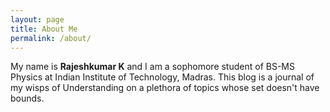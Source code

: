 ```yaml
---
layout: page
title: About Me
permalink: /about/
---
```


My name is **Rajeshkumar K** and I am a sophomore student of BS-MS Physics at Indian Institute of Technology, Madras. This blog is a journal of my wisps of Understanding on a plethora of topics whose set doesn't have bounds.
